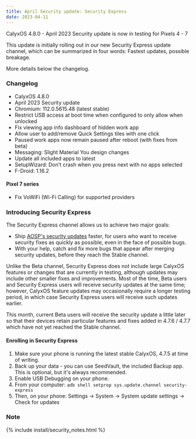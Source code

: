 ```yaml
---
title: April Security update: Security Express
date: 2023-04-11
---
```


CalyxOS 4.8.0 - April 2023 Security update is now in testing for Pixels 4 - 7

This update is initially rolling out in our new Security Express update channel, which can be summarized in four words: Fastest updates, possible breakage.

More details below the changelog.

### Changelog
* CalyxOS 4.8.0
* April 2023 Security update
* Chromium: 112.0.5615.48 (latest stable)
* Restrict USB access at boot time when configured to only allow when unlocked
* Fix viewing app info dashboard of hidden work app
* Allow user to add/remove Quick Settings tiles with one click
* Paused work apps now remain paused after reboot (with fixes from beta)
* Messaging: Slight Material You design changes
* Update all included apps to latest
* SetupWizard: Don’t crash when you press next with no apps selected
* F-Droid: 1.16.2

#### Pixel 7 series
* Fix VoWiFi (Wi-Fi Calling) for supported providers

### Introducing Security Express
The Security Express channel allows us to achieve two major goals:
- Ship [AOSP's security updates](https://source.android.com/docs/security/bulletin/asb-overview#bulletins) faster,
  for users who want to receive security fixes as quickly as possible, even in the face of possible bugs.
- With your help, catch and fix more bugs that appear after merging security updates, before they reach the Stable channel.

Unlike the Beta channel, Security Express does not include large CalyxOS features or changes that are currently in testing,
although updates may include other smaller fixes and improvements. Most of the time, Beta users and Security Express users
will receive security updates at the same time; however, CalyxOS feature updates may occasionally require a longer testing period,
in which case Security Express users will receive such updates earlier.

This month, current Beta users will receive the security update a little later so that their devices retain particular features
and fixes added in 4.7.6 / 4.7.7 which have not yet reached the Stable channel.

#### Enrolling in Security Express
1. Make sure your phone is running the latest stable CalyxOS, 4.7.5 at time of writing.
2. Back up your data - you can use SeedVault, the included Backup app. This is optional, but it's always recommended.
3. Enable USB Debugging on your phone.
4. From your computer: `adb shell setprop sys.update.channel security-express`
5. Then, on your phone: Settings -> System -> System update settings -> Check for updates

### Note

{% include install/security_notes.html %}
